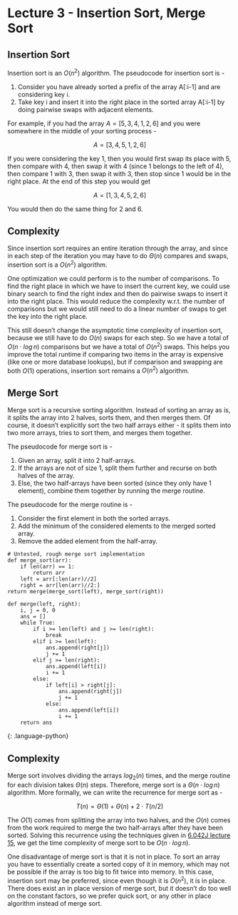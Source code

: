 # Lecture 3 - Insertion Sort, Merge Sort
## Insertion Sort
Insertion sort is an $O(n^2)$ algorithm. The pseudocode for insertion sort is -

1. Consider you have already sorted a prefix of the array A[:i-1] and are considering
key i.
2. Take key i and insert it into the right place in the sorted array A[:i-1] by doing pairwise swaps with adjacent elements.

For example, if you had the array $A = [5, 3, 4, 1, 2, 6]$ and you were somewhere in the middle of your sorting process -

$$A = [3, 4, 5, 1, 2, 6]$$

If you were considering the key 1, then you would first swap its place with 5, then compare with 4, then swap it with 4 (since 1 belongs to the left of 4), then compare 1 with 3, then swap it with 3, then stop since 1 would be in the right place. At the end of this step you would get

$$A = [1, 3, 4, 5, 2, 6]$$

You would then do the same thing for 2 and 6.

## Complexity
Since insertion sort requires an entire iteration through the array, and since in each step of the iteration you may have to do $\Theta(n)$ compares and swaps, insertion sort is a $O(n^2)$ algorithm.

One optimization we could perform is to the number of comparisons. To find the right place in which we have to insert the current key, we could use binary search to find the right index and then do pairwise swaps to insert it into the right place. This would reduce the complexity w.r.t. the number of comparisons but we would still need to do a linear number of swaps to get the key into the right place.

This still doesn’t change the asymptotic time complexity of insertion sort, because we still have to do $O(n)$ swaps for each step. So we have a total of $O(n \cdot log\,n)$ comparisons but we have a total of $O(n^2)$ swaps. This helps you improve the total runtime if comparing two items in the array is expensive (like one or more database lookups), but if comparison and swapping are both $O(1)$ operations, insertion sort remains a $O(n^2)$ algorithm.

## Merge Sort
Merge sort is a recursive sorting algorithm. Instead of sorting an array as is, it splits the array into 2 halves, sorts them, and then merges them. Of course, it doesn’t explicitly sort the two half arrays either - it splits them into two more arrays, tries to sort them, and merges them together.

The pseudocode for merge sort is -
1. Given an array, split it into 2 half-arrays.
2. If the arrays are not of size 1, split them further and recurse on both halves of the array.
3. Else, the two half-arrays have been sorted (since they only have 1 element), combine them together by running the merge routine.

The pseudocode for the merge routine is -
1. Consider the first element in both the sorted arrays.
2. Add the minimum of the considered elements to the merged sorted array.
3. Remove the added element from the half-array.

~~~
# Untested, rough merge sort implementation
def merge_sort(arr):
    if len(arr) == 1:
        return arr
    left = arr[:len(arr)//2]
    right = arr[len(arr)//2:]
return merge(merge_sort(left), merge_sort(right))

def merge(left, right):
    i, j = 0, 0
    ans = []
    while True:
        if i >= len(left) and j >= len(right):
            break
        elif i >= len(left):
            ans.append(right[j])
            j += 1
        elif j >= len(right):
            ans.append(left[i])
            i += 1
        else:
            if left[i] > right[j]:
                ans.append(right[j])
                j += 1
            else:
                ans.append(left[i])
                i += 1
    return ans
~~~
{: .language-python}

## Complexity
Merge sort involves dividing the arrays ${log}_{2}(n)$ times, and the merge routine for each division takes $\Theta(n)$ steps. Therefore, merge sort is a $\Theta(n \cdot log\,n)$ algorithm. More formally, we can write the recurrence for merge sort as -

$$ T(n) = \Theta(1) + \Theta(n) + 2 \cdot T(n/2) $$

The $O(1)$ comes from splitting the array into two halves, and the $O(n)$ comes from the work required to merge the two half-arrays after they have been sorted. Solving this recurrence using the techniques given in [6.042J lecture 15](../6.042J/lec15.md), we get the time complexity of merge sort to be $O(n \cdot log\,n)$.

One disadvantage of merge sort is that it is not in place. To sort an array you have to essentially create a sorted copy of it in memory, which may not be possible if the array is too big to fit twice into memory. In this case, insertion sort may be preferred, since even though it is $O(n^2)$, it is in place. There does exist an in place version of merge sort, but it doesn’t do too well on the constant factors, so we prefer quick sort, or any other in place algorithm instead of merge sort.
